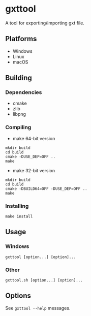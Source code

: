 # gxttool

A tool for exporting/importing gxt file.

## Platforms

- Windows
- Linux
- macOS

## Building

### Dependencies

- cmake
- zlib
- libpng

### Compiling

- make 64-bit version
~~~
mkdir build
cd build
cmake -DUSE_DEP=OFF ..
make
~~~

- make 32-bit version
~~~
mkdir build
cd build
cmake -DBUILD64=OFF -DUSE_DEP=OFF ..
make
~~~

### Installing

~~~
make install
~~~

## Usage

### Windows

~~~
gxttool [option...] [option]...
~~~

### Other

~~~
gxttool.sh [option...] [option]...
~~~

## Options

See `gxttool --help` messages.

